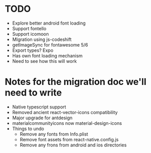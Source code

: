 # TODO
* Explore better android font loading
* Support fontello
* Support icomoon
* MIgration using js-codeshift
* getImageSync for fontawesome 5/6
* Export types?
Expo
* Has own font loading mechanism
* Need to see how this will work

# Notes for the migration doc we'll need to write
* Native typescript support
* Removed ancient react-vector-icons compatibility
* Major upgrade for antdesign
* materialcommunityicons now material-design-icons
* Things to undo
  * Remove any fonts from Info.plist
  * Remove font assets from react-native.config.js
  * Remove any frons from android and ios directories

